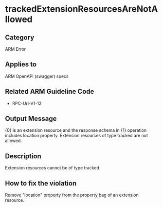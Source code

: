 # trackedExtensionResourcesAreNotAllowed

## Category

ARM Error

## Applies to

ARM OpenAPI (swagger) specs

## Related ARM Guideline Code

- RPC-Uri-V1-12

## Output Message

{0} is an extension resource and the response schema in {1} operation includes location property. Extension resources of type tracked are not allowed.

## Description

Extension resources cannot be of type tracked.

## How to fix the violation

Remove "location" property from the property bag of an extension resource.